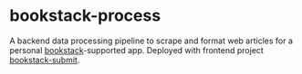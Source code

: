 # bookstack-process
A backend data processing pipeline to scrape and format web articles for a personal [bookstack](https://github.com/BookStackApp/BookStack)-supported app. Deployed with frontend project [bookstack-submit](https://github.com/yaochu21/bookstack-submit).
